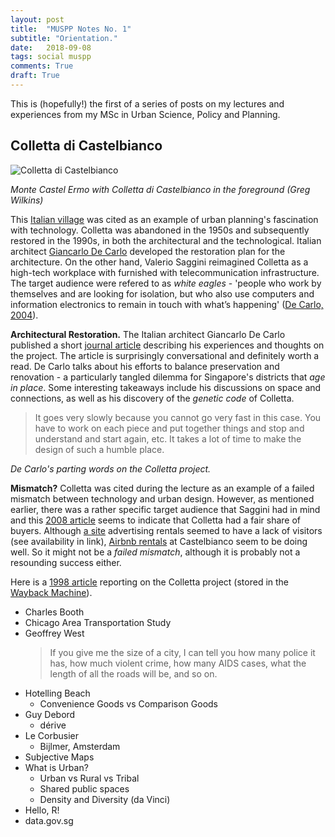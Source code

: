 ```yaml
---
layout: post
title:  "MUSPP Notes No. 1"
subtitle: "Orientation."
date:   2018-09-08
tags: social muspp
comments: True
draft: True
---
```


<div class='note note-left'>
	This is (hopefully!) the first of a series of posts on my lectures and experiences from my MSc in Urban Science, Policy and Planning.
</div>

## Colletta di Castelbianco

![Colletta di Castelbianco](https://upload.wikimedia.org/wikipedia/en/e/ec/Montecastelermo.jpg)

*Monte Castel Ermo with Colletta di Castelbianco in the foreground (Greg Wilkins)*

This [Italian village](https://en.wikipedia.org/wiki/Colletta_di_Castelbianco) was cited as an example of urban planning's fascination with technology. Colletta was abandoned in the 1950s and subsequently restored in the 1990s, in both the architectural and the technological. Italian architect [Giancarlo De Carlo](https://en.wikipedia.org/wiki/Giancarlo_De_Carlo) developed the restoration plan for the architecture. On the other hand, Valerio Saggini reimagined Colletta as a high-tech workplace with furnished with telecommunication infrastructure. The target audience were refered to as *white eagles* - 'people who work by themselves and are looking for isolation, but who also use computers and information electronics to remain in touch with what’s happening' ([De Carlo, 2004](https://placesjournal.org/assets/legacy/pdfs/colletta-di-castelbianco.pdf)).

**Architectural Restoration.** The Italian architect Giancarlo De Carlo published a short [journal article](https://placesjournal.org/assets/legacy/pdfs/colletta-di-castelbianco.pdf) describing his experiences and thoughts on the project. The article is surprisingly conversational and definitely worth a read. De Carlo talks about his efforts to balance preservation and renovation - a particularly tangled dilemma for Singapore's districts that *age in place*. Some interesting takeaways include his discussions on space and connections, as well as his discovery of the *genetic code* of Colletta. 

> It goes very slowly because you cannot go very fast in this case. You have to work on each piece and put together things and stop and understand and start again, etc. It takes a lot of time to make the design of such a humble place.

*De Carlo's parting words on the Colletta project.*

**Mismatch?** Colletta was cited during the lecture as an example of a failed mismatch between technology and urban design. However, as mentioned earlier, there was a rather specific target audience that Saggini had in mind and this [2008 article](http://www.italymagazine.com/featured-story/colletta-di-castelbianco-liguria) seems to indicate that Colletta had a fair share of buyers. Although [a site](https://colletta.it) advertising rentals seemed to have a lack of visitors (see availability in link), [Airbnb rentals](https://www.airbnb.com.sg/s/Castelbianco--Italy) at Castelbianco seem to be doing well. So it might not be a *failed mismatch*, although it is probably not a resounding success either.

Here is a [1998 article](https://web.archive.org/web/20180119205934/https://www.teleura.com/article/articleview/13/1/14/index.html) reporting on the Colletta project (stored in the [Wayback Machine](https://en.wikipedia.org/wiki/Wayback_Machine)).

- Charles Booth
- Chicago Area Transportation Study
- Geoffrey West
	> If you give me the size of a city, I can tell you how many police it has, how much violent crime, how many AIDS cases, what the length of all the roads will be, and so on.
- Hotelling Beach
	- Convenience Goods vs Comparison Goods
- Guy Debord
	- dérive
- Le Corbusier
	- Bijlmer, Amsterdam
- Subjective Maps
- What is Urban?
	- Urban vs Rural vs Tribal
	- Shared public spaces
	- Density and Diversity (da Vinci)
- Hello, R!
- data.gov.sg

